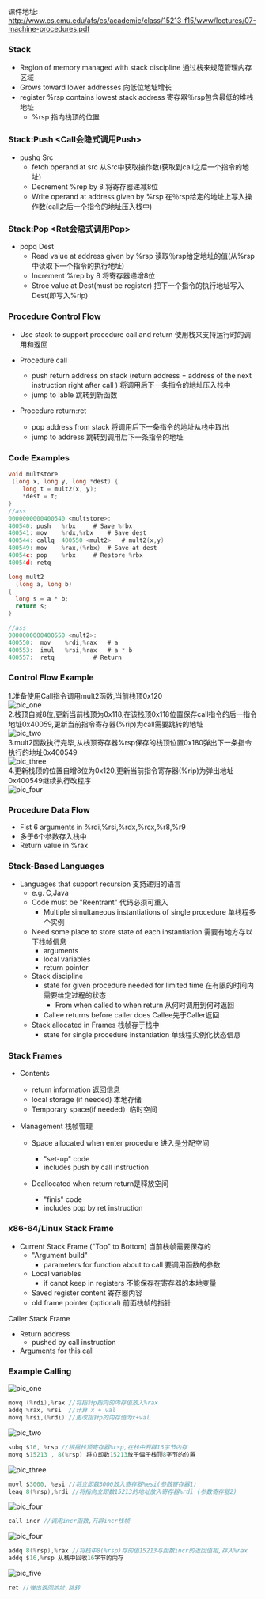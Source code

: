 课件地址:  
http://www.cs.cmu.edu/afs/cs/academic/class/15213-f15/www/lectures/07-machine-procedures.pdf

### Stack
- Region of memory managed with stack discipline 通过栈来规范管理内存区域
- Grows toward lower addresses 向低位地址增长
- register %rsp contains lowest stack address 寄存器％rsp包含最低的堆栈地址
  - %rsp 指向栈顶的位置


### Stack:Push <Call会隐式调用Push>
- pushq Src
  - fetch operand at src 从Src中获取操作数(获取到call之后一个指令的地址)
  - Decrement %rep by 8  将寄存器递减8位
  - Write operand at address given by %rsp 在％rsp给定的地址上写入操作数(call之后一个指令的地址压入栈中)



### Stack:Pop <Ret会隐式调用Pop>
- popq Dest
  - Read value at address given by %rsp 读取％rsp给定地址的值(从%rsp中读取下一个指令的执行地址)
  - Increment %rep by 8  将寄存器递增8位
  - Stroe value at Dest(must be register) 把下一个指令的执行地址写入Dest(即写入%rip)


### Procedure Control Flow
- Use stack to support procedure call and return 使用栈来支持运行时的调用和返回
- Procedure call
  - push return address on stack (return address = address of the next instruction right after call ) 将调用后下一条指令的地址压入栈中
  - jump to lable 跳转到新函数

- Procedure return:ret
  - pop address from stack 将调用后下一条指令的地址从栈中取出
  - jump to address 跳转到调用后下一条指令的地址



### Code Examples
```c
void multstore
 (long x, long y, long *dest) {
    long t = mult2(x, y);
    *dest = t;
}
//ass
0000000000400540 <multstore>:
400540: push   %rbx		# Save %rbx
400541: mov    %rdx,%rbx	# Save dest
400544: callq  400550 <mult2>	# mult2(x,y)
400549: mov    %rax,(%rbx)	# Save at dest
40054c: pop    %rbx		# Restore %rbx
40054d: retq

long mult2
  (long a, long b)
{
  long s = a * b;
  return s;
}

//ass
0000000000400550 <mult2>:
400550:  mov    %rdi,%rax	# a 
400553:  imul   %rsi,%rax	# a * b
400557:  retq			# Return
```

### Control Flow Example
1.准备使用Call指令调用mult2函数,当前栈顶0x120  
![pic_one](/pic/example1.png)  
2.栈顶自减8位,更新当前栈顶为0x118,在该栈顶0x118位置保存call指令的后一指令地址0x40059,更新当前指令寄存器(%rip)为call需要跳转的地址  
![pic_two](/pic/example2.png)  
3.mult2函数执行完毕,从栈顶寄存器%rsp保存的栈顶位置0x180弹出下一条指令执行的地址0x400549  
![pic_three](/pic/example3.png)  
4.更新栈顶的位置自增8位为0x120,更新当前指令寄存器(%rip)为弹出地址0x400549继续执行改程序    
![pic_four](/pic/example4.png)


### Procedure Data Flow
  - Fist 6 arguments in %rdi,%rsi,%rdx,%rcx,%r8,%r9
  - 多于6个参数存入栈中
  - Return value in %rax


### Stack-Based Languages
  - Languages that support recursion 支持递归的语言
    - e.g. C,Java
    - Code must be "Reentrant" 代码必须可重入
      - Multiple simultaneous instantiations of single procedure 单线程多个实例
    - Need some place to store state of each instantiation 需要有地方存以下栈帧信息
      - arguments
      - local variables
      - return pointer
    - Stack discipline
      - state for given procedure needed for limited time 在有限的时间内需要给定过程的状态
        - From when called to when return 从何时调用到何时返回
      - Callee returns before caller does Callee先于Caller返回
    - Stack allocated in Frames 栈帧存于栈中
      - state for single procedure instantiation 单线程实例化状态信息   



### Stack Frames
- Contents
  - return information 返回信息
  - local storage (if needed) 本地存储
  - Temporary space(if needed）临时空间

- Management 栈帧管理
  - Space allocated when enter procedure 进入是分配空间
    - "set-up" code 
    - includes push by call instruction

  - Deallocated when return return是释放空间
    - "finis" code 
    - includes pop by ret instruction

### x86-64/Linux Stack Frame
- Current Stack Frame ("Top" to Bottom) 当前栈帧需要保存的
  - "Argument build"
    - parameters for function about to call 要调用函数的参数
  - Local variables
    - if canot keep in registers 不能保存在寄存器的本地变量
  - Saved register content 寄存器内容
  - old frame pointer (optional) 前面栈帧的指针  


Caller Stack Frame
- Return address
  - pushed by call instruction
- Arguments for this call 


### Example Calling
![pic_one](/pic/incr_0.png)
```c
movq (%rdi),%rax //将指针p指向的内存值放入%rax
addq %rax, %rsi  //计算 x + val
movq %rsi,(%rdi) //更改指针p的内存值为x+val
```

![pic_two](/pic/incr_1.png)  
```c
subq $16, %rsp //根据栈顶寄存器%rsp,在栈中开辟16字节内存
movq $15213 , 8(%rsp) 将立即数15213放于偏于栈顶8字节的位置
```
![pic_three](/pic/incr_2.png)  
```c
movl $3000, %esi //将立即数3000放入寄存器%esi(参数寄存器1)
leaq 8(%rsp),%rdi //将指向立即数15213的地址放入寄存器%rdi (参数寄存器2)
```

![pic_four](/pic/incr_3.png)
```c
call incr //调用incr函数,开辟incr栈帧
```

![pic_four](/pic/incr_4.png)
```c
addq 8(%rsp),%rax //将栈中8(%rsp)存的值15213与函数incr的返回值相,存入%rax
addq $16,%rsp 从栈中回收16字节的内存
```

![pic_five](/pic/incr_5.png)
```c
ret //弹出返回地址,跳转
```

  
